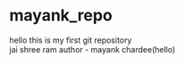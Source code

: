 # mayank_repo
hello this is my first git repository 
<br>
jai shree ram
author - mayank chardee(hello)